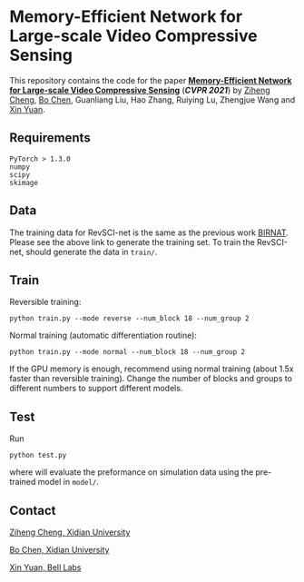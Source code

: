 # Memory-Efficient Network for Large-scale Video Compressive SensingThis repository contains the code for the paper [**Memory-Efficient Network for Large-scale Video Compressive Sensing**](https://arxiv.org/abs/2103.03089) (***CVPR 2021***) by [Ziheng Cheng](https://github.com/zihengcheng), [Bo Chen](https://web.xidian.edu.cn/bchen/), Guanliang Liu, Hao Zhang, Ruiying Lu, Zhengjue Wang and [Xin Yuan](https://www.bell-labs.com/usr/x.yuan).## Requirements```PyTorch > 1.3.0numpyscipyskimage```## DataThe training data for RevSCI-net is the same as the previous work [BIRNAT](https://github.com/BoChenGroup/BIRNAT). Please see the above link to generate the training set. To train the RevSCI-net, should generate the data in ```train/```.## TrainReversible training:```python train.py --mode reverse --num_block 18 --num_group 2```Normal training  (automatic differentiation routine):```python train.py --mode normal --num_block 18 --num_group 2```If the GPU memory is enough, recommend using normal training (about 1.5x faster than reversible training). Change the number of blocks and groups to different numbers to support different models.## TestRun```python test.py```where will evaluate the preformance on simulation data using the pre-trained model in ```model/```.## Contact[Ziheng Cheng, Xidian University](mailto:zhcheng@stu.xidian.edu.cn "Ziheng Cheng, Xidian University") [Bo Chen, Xidian University](mailto:bchen@mail.xidian.edu.cn "Bo Chen, Xidian University") [Xin Yuan, Bell Labs](mailto:xyuan@bell-labs.com "Xin Yuan, Bell labs")  